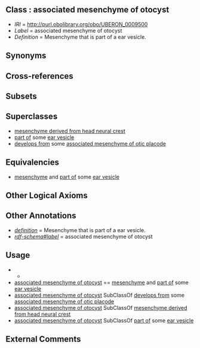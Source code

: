 
## Class : associated mesenchyme of otocyst

 * *IRI* = http://purl.obolibrary.org/obo/UBERON_0009500
 * *Label* = associated mesenchyme of otocyst
 * *Definition* = Mesenchyme that is part of a ear vesicle.

## Synonyms


## Cross-references


## Subsets


## Superclasses

 * [mesenchyme derived from head neural crest](../../UBERON/13/UBERON_0007213.md)
 * [part of](../../BFO/50/BFO_0000050.md) some [ear vesicle](../../UBERON/51/UBERON_0003051.md)
 * [develops from](../../RO/02/RO_0002202.md) some [associated mesenchyme of otic placode](../../UBERON/77/UBERON_0009477.md)

## Equivalencies

 * [mesenchyme](../../UBERON/04/UBERON_0003104.md) and [part of](../../BFO/50/BFO_0000050.md) some [ear vesicle](../../UBERON/51/UBERON_0003051.md)

## Other Logical Axioms


## Other Annotations

 * *[definition](../../IAO/15/IAO_0000115.md)* = Mesenchyme that is part of a ear vesicle.
 * *[rdf-schema#label](../../el/rdf-schema#label.md)* = associated mesenchyme of otocyst

## Usage

 * -
 * [associated mesenchyme of otocyst](../../UBERON/00/UBERON_0009500.md) == [mesenchyme](../../UBERON/04/UBERON_0003104.md) and [part of](../../BFO/50/BFO_0000050.md) some [ear vesicle](../../UBERON/51/UBERON_0003051.md)
 * [associated mesenchyme of otocyst](../../UBERON/00/UBERON_0009500.md) SubClassOf [develops from](../../RO/02/RO_0002202.md) some [associated mesenchyme of otic placode](../../UBERON/77/UBERON_0009477.md)
 * [associated mesenchyme of otocyst](../../UBERON/00/UBERON_0009500.md) SubClassOf [mesenchyme derived from head neural crest](../../UBERON/13/UBERON_0007213.md)
 * [associated mesenchyme of otocyst](../../UBERON/00/UBERON_0009500.md) SubClassOf [part of](../../BFO/50/BFO_0000050.md) some [ear vesicle](../../UBERON/51/UBERON_0003051.md)

## External Comments


